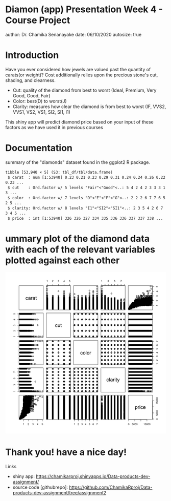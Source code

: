 Diamon (app) Presentation
Week 4 - Course Project
========================================================
author: Dr. Chamika Senanayake
date: 06/10/2020
autosize: true

Introduction
========================================================
Have you ever considered how jewels are valued past the quantity of carats(or weight)? Cost additionally relies upon the precious stone's cut, shading, and clearness.

- Cut: quality of the diamond from best to worst (Ideal, Premium, Very Good, Good, Fair)
- Color: best(D) to worst(J)
- Clarity: measures how clear the diamond is from best to worst (IF, VVS2, VVS1, VS2, VS1, SI2, SI1, I1)

This shiny app will predict diamond price based on your input of these factors as we have used it in previous courses

Documentation
========================================================

summary of the "diamonds" dataset found in the ggplot2 R package. 


```
tibble [53,940 × 5] (S3: tbl_df/tbl/data.frame)
 $ carat  : num [1:53940] 0.23 0.21 0.23 0.29 0.31 0.24 0.24 0.26 0.22 0.23 ...
 $ cut    : Ord.factor w/ 5 levels "Fair"<"Good"<..: 5 4 2 4 2 3 3 3 1 3 ...
 $ color  : Ord.factor w/ 7 levels "D"<"E"<"F"<"G"<..: 2 2 2 6 7 7 6 5 2 5 ...
 $ clarity: Ord.factor w/ 8 levels "I1"<"SI2"<"SI1"<..: 2 3 5 4 2 6 7 3 4 5 ...
 $ price  : int [1:53940] 326 326 327 334 335 336 336 337 337 338 ...
```

ummary plot of the diamond data with each of the relevant variables plotted against each other
========================================================

![plot of chunk unnamed-chunk-2](DiamonPresentation-figure/unnamed-chunk-2-1.png)

Thank you! have a nice day!
========================================================

Links
- shiny app: https://chamikarproj.shinyapps.io/Data-products-dev-assignment/
- source code [githubrepo]: https://github.com/ChamikaRproj/Data-products-dev-assignment/tree/assignment2
